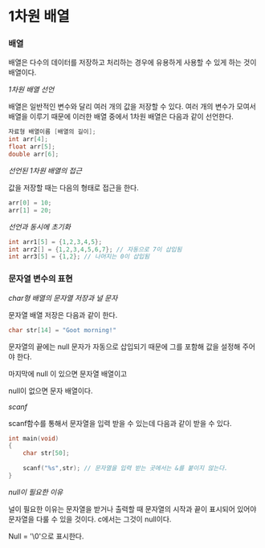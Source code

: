 # 1차원 배열

### 배열

배열은 다수의 데이터를 저장하고 처리하는 경우에 유용하게 사용할 수 있게 하는 것이 배열이다.

*1차원 배열 선언*

배열은 일반적인 변수와 달리 여러 개의 값을 저장할 수 있다. 여러 개의 변수가 모여서 배열을 이루기 때문에 이러한 배열 중에서 1차원 배열은 다음과 같이 선언한다.

```c
자료형 배열이름 [배열의 길이];
int arr[4];
float arr[5];
double arr[6];
```

*선언된 1차원 배열의 접근*

값을 저장할 때는 다음의 형태로 접근을 한다.

```c
arr[0] = 10;
arr[1] = 20;
```

*선언과 동시에 초기화*

```c
int arr1[5] = {1,2,3,4,5};
int arr2[] = {1,2,3,4,5,6,7}; // 자동으로 7이 삽입됨
int arr3[5] = {1,2}; // 나머지는 0이 삽입됨
```

### 문자열 변수의 표현

*char형 배열의 문자열 저장과 널 문자*

문자열 배열 저장은 다음과 같이 한다.

```c
char str[14] = "Goot morning!"
```

문자열의 끝에는 null 문자가 자동으로 삽입되기 때문에 그를 포함해 값을 설정해 주어야 한다.

마지막에 null 이 있으면 문자열 배열이고

null이 없으면 문자 배열이다.

*scanf*

scanf함수를 통해서 문자열을 입력 받을 수 있는데 다음과 같이 받을 수 있다.

```c
int main(void)
{
    char str[50];
    
    scanf("%s",str); // 문자열을 입력 받는 곳에서는 &를 붙이지 않는다.
}
```

*null이 필요한 이유*

널이 필요한 이유는 문자열을 받거나 출력할 때 문자열의 시작과 끝이 표시되어 있어야 문자열을 다룰 수 있을 것이다. c에서는 그것이 null이다. 

Null = '\0'으로 표시한다.






















